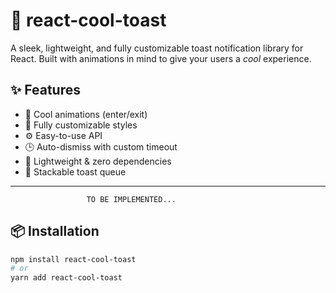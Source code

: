 # 🧊 react-cool-toast

A sleek, lightweight, and fully customizable toast notification library for React. Built with animations in mind to give your users a *cool* experience.


## ✨ Features

- 🧊 Cool animations (enter/exit)
- 🎨 Fully customizable styles
- ⚙️ Easy-to-use API
- 🕒 Auto-dismiss with custom timeout
- 🚀 Lightweight & zero dependencies
- 🧱 Stackable toast queue

---
 
                     TO BE IMPLEMENTED...
## 📦 Installation

```bash
npm install react-cool-toast
# or
yarn add react-cool-toast
